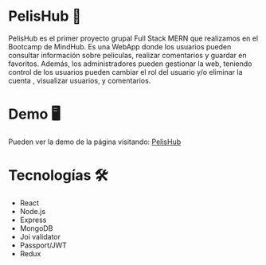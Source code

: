 # PelisHub 🍕

PelisHub es el primer proyecto grupal Full Stack MERN que realizamos en el Bootcamp de MindHub. Es una WebApp donde los usuarios
pueden consultar información sobre peliculas, realizar comentarios y guardar en favoritos.
Además, los administradores pueden gestionar la web, teniendo control de los usuarios pueden cambiar el rol del usuario y/o eliminar la cuenta , visualizar usuarios, y comentarios.
##

# Demo 🖥

Pueden ver la demo de la página visitando:  <a href="https://don-zipriano.herokuapp.com/" target="_blank">PelisHub</a> 
 
##

# Tecnologías 🛠

- React
- Node.js
- Express
- MongoDB
- Joi validator
- Passport/JWT
- Redux
